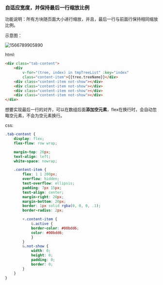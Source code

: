 ### 自适应宽度，并保持最后一行缩放比例

功能说明：所有方块随页面大小进行缩放，并且，最后一行与前面行保持相同缩放比例。

示意图：

![1566789905890](C:\Users\shenxin\AppData\Roaming\Typora\typora-user-images\1566789905890.png)

html:

```html
<div class="tab-content">
    <div
        v-for="(tree, index) in tmpTreeList" :key="index"
        class="content-item">{{tree.treeName}}</div>
    <div class="content-item not-show"></div>
    <div class="content-item not-show"></div>
    <div class="content-item not-show"></div>
    <div class="content-item not-show"></div>
</div>
```

想要实现最后一行的对齐，可以在数组后面**添加空元素**，flex在换行时，会自动忽略空元素，不会为空元素换行。

css:

```css
.tab-content {
    display: flex;
    flex-flow: row wrap;

    margin-top: 20px;
    text-align: left;
    white-space: nowrap;

    .content-item {
        flex: 1 1 200px;
        overflow: hidden;
        text-overflow: ellipsis;
        padding: 7px 15px;
        text-align: center;
        margin-right: 20px;
        margin-bottom: 20px;
        border: 1px solid rgba(0, 0, 0, .1);
        border-radius: 2px;

        +.content-item {
            &.active {
            border-color: #00bdd6;
            color: #00bdd6;
            }
        }
        &.not-show {
            width: 0;
            height: 0;
            padding: 0;
            border: 0;
        }
    }
}
```

